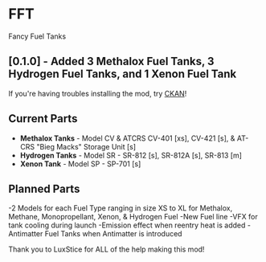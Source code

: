 # FFT
Fancy Fuel Tanks

## [0.1.0] - Added 3 Methalox Fuel Tanks, 3 Hydrogen Fuel Tanks, and 1 Xenon Fuel Tank

If you're having troubles installing the mod, try [CKAN](https://github.com/KSP-CKAN/CKAN/releases)!

## Current Parts
- **Methalox Tanks** - Model CV & ATCRS CV-401 [xs], CV-421 [s], & AT-CRS "Bieg Macks" Storage Unit [s]
- **Hydrogen Tanks** - Model SR - SR-812 [s], SR-812A [s], SR-813 [m]
- **Xenon Tank** - Model SP - SP-701 [s]

## Planned Parts
-2 Models for each Fuel Type ranging in size XS to XL for Methalox, Methane, Monopropellant, Xenon, & Hydrogen Fuel
-New Fuel line
-VFX for tank cooling during launch
-Emission effect when reentry heat is added
-Antimatter Fuel Tanks when Antimatter is introduced

Thank you to LuxStice for ALL of the help making this mod!


